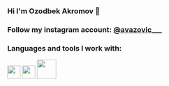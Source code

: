 ### Hi I'm Ozodbek Akromov 👋
### Follow my instagram account: [@avazovic___](https://instagram.com/avazovic___/)
### Languages and tools I work with: 

<code><img src="https://w7.pngwing.com/pngs/201/90/png-transparent-logo-html-html5.png" width="30px"></code>
<code><img src="https://cdn.freebiesupply.com/logos/large/2x/css3-logo-png-transparent.png" width="30px"></code>
<code><img src="https://www.google.com/url?sa=i&url=https%3A%2F%2Fwww.freepnglogos.com%2Fpics%2Fjavascript&psig=AOvVaw3D8yEAXiYXgz517vX6gi52&ust=1693664194555000&source=images&cd=vfe&opi=89978449&ved=0CBAQjRxqFwoTCLDMjdfMiYEDFQAAAAAdAAAAABAE" width="44px"></code>
 
    
